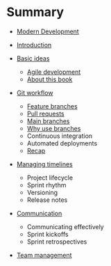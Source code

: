 # Summary

* [Modern Development](README.md)

* [Introduction](intro/README.md)

* [Basic ideas](basics/README.md)
  - [Agile development](basics/agile.md)
  - [About this book](basics/about_this.md)

* [Git workflow](git/README.md)
  - [Feature branches](git/feature_branches.md)
  - [Pull requests](git/pull_requests.md)
  - [Main branches](git/main_branches.md)
  - [Why use branches](git/why.md)
  - Continuous integration
  - Automated deployments
  - [Recap](git/recap.md)

* [Managing timelines](timelines/README.md)
  - Project lifecycle
  - Sprint rhythm
  - Versioning
  - Release notes

* [Communication](communication/README.md)
  - Communicating effectively
  - Sprint kickoffs
  - Sprint retrospectives

* [Team management](teams/README.md)

